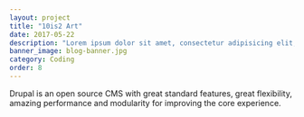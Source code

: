 ```yaml
---
layout: project
title: "10is2 Art"
date: 2017-05-22
description: "Lorem ipsum dolor sit amet, consectetur adipisicing elit, sed do eiusmod tempor incididunt ut labore et dolore magna aliqua Ut enim..."
banner_image: blog-banner.jpg
category: Coding
order: 8
---
```

Drupal is an open source CMS with great standard features, great flexibility, amazing performance and modularity for improving the core experience.

